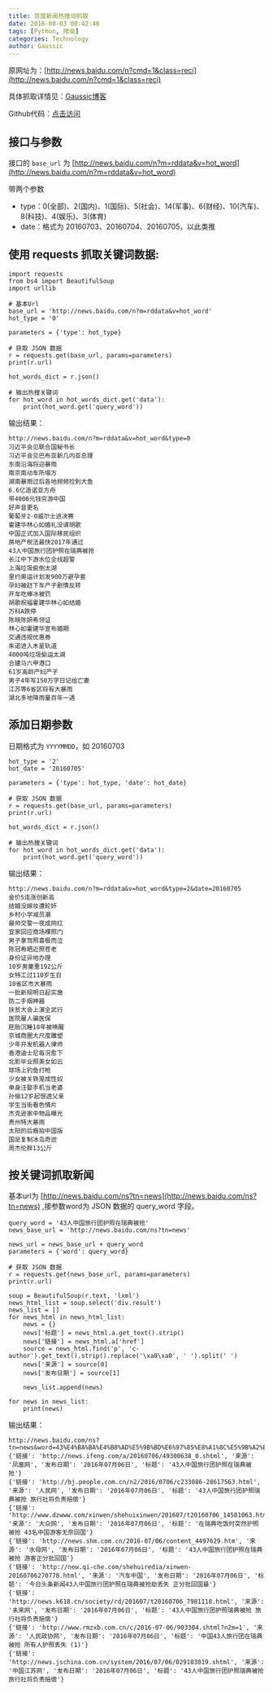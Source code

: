 ```yaml
---
title: 百度新闻热搜词抓取
date: 2016-08-03 00:42:46
tags: [Python, 爬虫]
categories: Technology
author: Gaussic
---
```


原网址为：[http://news.baidu.com/n?cmd=1&class=reci](http://news.baidu.com/n?cmd=1&class=reci)

具体抓取详情见：[Gaussic博客](http://my.oschina.net/gaussik/blog/707998)

Github代码：[点击访问](https://github.com/gaussic/baidu_hot_words)

## 接口与参数

接口的 `base_url` 为 [http://news.baidu.com/n?m=rddata&v=hot_word](http://news.baidu.com/n?m=rddata&v=hot_word)

带两个参数

- type：0(全部)、2(国内)、1(国际)、5(社会)、14(军事)、6(财经)、10(汽车)、8(科技)、4(娱乐)、3(体育)
- date：格式为 20160703、20160704、20160705，以此类推

<!-- more -->

## 使用 requests 抓取关键词数据:

```
import requests  
from bs4 import BeautifulSoup  
import urllib

# 基本Url
base_url = 'http://news.baidu.com/n?m=rddata&v=hot_word'  
hot_type = '0'

parameters = {'type': hot_type}

# 获取 JSON 数据
r = requests.get(base_url, params=parameters)  
print(r.url)

hot_words_dict = r.json()

# 输出热搜关键词
for hot_word in hot_words_dict.get('data'):  
    print(hot_word.get('query_word'))
```

输出结果：

```
http://news.baidu.com/n?m=rddata&v=hot_word&type=0  
习近平会见联合国秘书长
习近平会见巴布亚新几内亚总理
东南沿海将迎暴雨
南京南动车所塌方
湖南暴雨过后各地频频捡到大鱼
6.6亿造诺亚方舟  
带4000元钱穷游中国
好声音更名
葡萄牙2-0威尔士进决赛
霍建华林心如婚礼没请胡歌
中国正式加入国际移民组织
房地产税法最快2017年通过
43人中国旅行团护照在瑞典被抢  
长江中下游水位全线超警
上海垃圾偷倒太湖
里约奥运计划发900万避孕套
孕妇被赶下车产子剧情反转
开车吃棒冰被罚
胡歌祝福霍建华林心如结婚
万科A跌停
陈晓陈妍希领证
林心如霍建华宣布婚期
交通违规优惠券
朱诺进入木星轨道
4000吨垃圾偷运太湖  
合建马六甲港口
61岁高龄产妇产子  
男子4年写150万字日记给亡妻
江苏等6省区将有大暴雨
湖北多地降雨量百年一遇
```

## 添加日期参数

日期格式为 `YYYYMMDD`，如 20160703

```
hot_type = '2'  
hot_date = '20160705'

parameters = {'type': hot_type, 'date': hot_date}

# 获取 JSON 数据
r = requests.get(base_url, params=parameters)  
print(r.url)

hot_words_dict = r.json()

# 输出热搜关键词
for hot_word in hot_words_dict.get('data'):  
    print(hot_word.get('query_word'))
```

输出结果：

```
http://news.baidu.com/n?m=rddata&v=hot_word&type=2&date=20160705  
金价5连涨创新高
结婚没嫁妆遭轮奸
乡村小学减员潮
最帅交警一夜成网红
宜家回应商场裸照门
男子拿驾照喜极而泣
陈冠希晒近照苍老
身份证异地办理
10岁男童重192公斤  
女特工过110岁生日
10省区市大暴雨  
一批新规明日起实施
防二手烟神器
扶贫大会上演全武行
医院雇人骗医保
胚胎沉睡18年被唤醒
京城商圈大尺度雕塑
少年开发机器人律师
香港迪士尼每况愈下
北影毕业照美女如云
球场上钓鱼打枪
少女被关铁笼成性奴
单身汪娶手机当老婆
孙俪12岁起恨透父亲
学生当街看色情片
杰克逊家中物品曝光
贵州特大暴雨
太阳的后裔拍中国版
国足复制冰岛奇迹
周杰伦胖13公斤
```

## 按关键词抓取新闻

基本url为 [http://news.baidu.com/ns?tn=news](http://news.baidu.com/ns?tn=news) ,接参数word为 JSON 数据的 query_word 字段。

```
query_word = '43人中国旅行团护照在瑞典被抢'  
news_base_url = 'http://news.baidu.com/ns?tn=news'

news_url = news_base_url + query_word  
parameters = {'word': query_word}

# 获取 JSON 数据
r = requests.get(news_base_url, params=parameters)  
print(r.url)

soup = BeautifulSoup(r.text, 'lxml')  
news_html_list = soup.select('div.result')  
news_list = []  
for news_html in news_html_list:  
    news = {}
    news['标题'] = news_html.a.get_text().strip()
    news['链接'] = news_html.a['href']
    source = news_html.find('p', 'c-author').get_text().strip().replace('\xa0\xa0', ' ').split(' ')
    news['来源'] = source[0]
    news['发布日期'] = source[1]

    news_list.append(news)

for news in news_list:  
    print(news)
```

输出结果：

```
http://news.baidu.com/ns?tn=news&word=43%E4%BA%BA%E4%B8%AD%E5%9B%BD%E6%97%85%E8%A1%8C%E5%9B%A2%E6%8A%A4%E7%85%A7%E5%9C%A8%E7%91%9E%E5%85%B8%E8%A2%AB%E6%8A%A2  
{'链接': 'http://news.ifeng.com/a/20160706/49300638_0.shtml', '来源': '凤凰网', '发布日期': '2016年07月06日', '标题': '43人中国旅行团护照在瑞典被抢'}
{'链接': 'http://bj.people.com.cn/n2/2016/0706/c233086-28617563.html', '来源': '人民网', '发布日期': '2016年07月06日', '标题': '43人中国旅行团护照瑞典被抢 旅行社将负责赔偿'}
{'链接': 'http://www.dzwww.com/xinwen/shehuixinwen/201607/t20160706_14581063.htm', '来源': '大众网', '发布日期': '2016年07月06日', '标题': '在瑞典吃饭时突然护照被抢 43名中国游客无奈回国'}
{'链接': 'http://news.shm.com.cn/2016-07/06/content_4497629.htm', '来源': '水母网', '发布日期': '2016年07月06日', '标题': '43人中国旅行团护照在瑞典被抢 游客正分批回国'}
{'链接': 'http://new.qi-che.com/shehuiredia/xinwen-20160706270778.html', '来源': '汽车中国', '发布日期': '2016年07月06日', '标题': '今日头条新闻43人中国旅行团护照在瑞典被抢劫丢失 正分批回国最'}
{'链接': 'http://news.k618.cn/society/rd/201607/t20160706_7981118.html', '来源': '未来网', '发布日期': '2016年07月06日', '标题': '43人中国旅行团护照瑞典被抢 旅行社将负责赔偿'}
{'链接': 'http://www.rmzxb.com.cn/c/2016-07-06/903304.shtml?n2m=1', '来源': '人民政协网', '发布日期': '2016年07月06日', '标题': '中国43人旅行团在瑞典被抢 所有人护照丢失 (1)'}
{'链接': 'http://news.jschina.com.cn/system/2016/07/06/029103019.shtml', '来源': '中国江苏网', '发布日期': '2016年07月06日', '标题': '43人中国旅行团护照瑞典被抢 旅行社将负责赔偿'}
```
